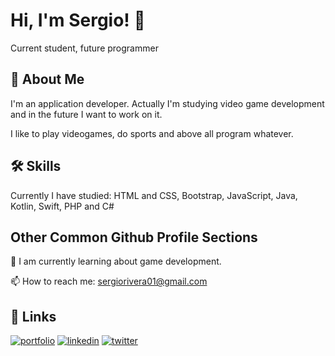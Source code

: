 
# Hi, I'm Sergio! 👋

Current student, future programmer



## 🚀 About Me
I'm an application developer. Actually I'm studying video game development and in the future I want to work on it.

I like to play videogames, do sports and above all program whatever.


## 🛠 Skills
Currently I have studied: HTML and CSS, Bootstrap, JavaScript, Java, Kotlin, Swift, PHP and C#


## Other Common Github Profile Sections

🧠 I am currently learning about game development.

📫 How to reach me: sergiorivera01@gmail.com


## 🔗 Links
[![portfolio](https://img.shields.io/badge/my_portfolio-000?style=for-the-badge&logo=ko-fi&logoColor=white)](https://sergiorivera01.github.io/Portfolio/)
[![linkedin](https://img.shields.io/badge/linkedin-0A66C2?style=for-the-badge&logo=linkedin&logoColor=white)](https://www.linkedin.com/in/sergio-rivera-anguita/)
[![twitter](https://img.shields.io/badge/twitter-1DA1F2?style=for-the-badge&logo=twitter&logoColor=white)](https://twitter.com/Sergio_Rivera01)

